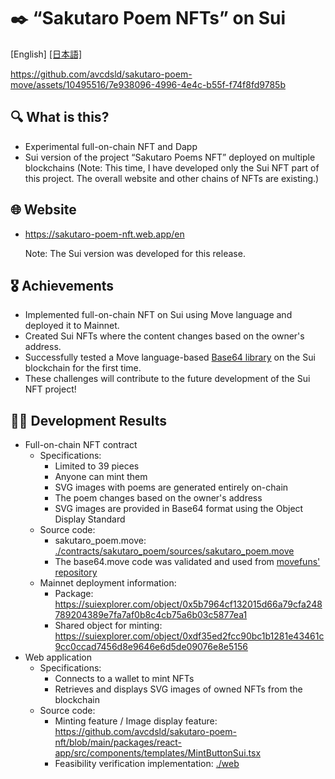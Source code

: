 # ✒️ “Sakutaro Poem NFTs” on Sui

[English] [\[日本語\]](./README_JA.md)

https://github.com/avcdsld/sakutaro-poem-move/assets/10495516/7e938096-4996-4e4c-b55f-f74f8fd9785b

## 🔍 What is this?

- Experimental full-on-chain NFT and Dapp
- Sui version of the project “Sakutaro Poems NFT” deployed on multiple blockchains (Note: This time, I have developed only the Sui NFT part of this project. The overall website and other chains of NFTs are existing.)

## 🌐 Website

- https://sakutaro-poem-nft.web.app/en

  Note: The Sui version was developed for this release.

## 🎖️ Achievements

- Implemented full-on-chain NFT on Sui using Move language and deployed it to Mainnet.
- Created Sui NFTs where the content changes based on the owner's address.
- Successfully tested a Move language-based [Base64 library](https://github.com/movefuns/movefuns/blob/07ff5e27babcc9ffcb8dfd1db446a086ad116cb9/stdlib/sources/base64.move) on the Sui blockchain for the first time.
- These challenges will contribute to the future development of the Sui NFT project!

## 👨‍💻 Development Results

- Full-on-chain NFT contract
    - Specifications:
        - Limited to 39 pieces
        - Anyone can mint them
        - SVG images with poems are generated entirely on-chain
        - The poem changes based on the owner's address
        - SVG images are provided in Base64 format using the Object Display Standard
    - Source code:
        - sakutaro_poem.move: [./contracts/sakutaro_poem/sources/sakutaro_poem.move](./contracts/sakutaro_poem/sources/sakutaro_poem.move)
        - The base64.move code was validated and used from [movefuns' repository](https://github.com/movefuns/movefuns/blob/07ff5e27babcc9ffcb8dfd1db446a086ad116cb9/stdlib/sources/base64.move)
    - Mainnet deployment information:
        - Package: https://suiexplorer.com/object/0x5b7964cf132015d66a79cfa248789204389e7fa7af0b8c4cb75a6b03c5877ea1
        - Shared object for minting: https://suiexplorer.com/object/0xdf35ed2fcc90bc1b1281e43461c9cc0ccad7456d8e9646e6d5de09076e8e5156
- Web application
    - Specifications:
        - Connects to a wallet to mint NFTs
        - Retrieves and displays SVG images of owned NFTs from the blockchain
    - Source code:
        - Minting feature / Image display feature: https://github.com/avcdsld/sakutaro-poem-nft/blob/main/packages/react-app/src/components/templates/MintButtonSui.tsx
        - Feasibility verification implementation: [./web](./web)

